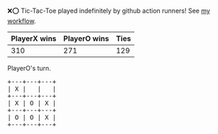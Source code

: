 :x::o: Tic-Tac-Toe played indefinitely by github action runners! See [my workflow](.github/workflows/play.yaml).

|PlayerX wins|PlayerO wins|Ties|
|-|-|-|
|310|271|129|

PlayerO's turn.

<pre>
+---+---+---+
| X |   |   |
+---+---+---+
| X | O | X |
+---+---+---+
| O | O | X |
+---+---+---+
</pre>